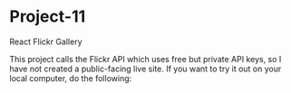 # Project-11
React Flickr Gallery

This project calls the Flickr API which uses free but private API keys, so I have not created a public-facing live site. If you want to try it out on your local computer, do the following:


